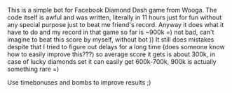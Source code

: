 This is a simple bot for Facebook Diamond Dash game from Wooga. The code itself is awful and was written, literally in 11 hours
just for fun without any special purpose just to beat me friend's record. Anyway it does what it have to do and my record in
that game so far is ~900k =) not bad, can't imagine to beat this score by myself, without bot )) It still does mistakes despite that
I tried to figure out delays for a long time (does someone know how to easily improve this???) so average score it gets is about 300k,
in case of lucky diamonds set it can easily get 600k-700k, 900k is actually something rare =)

Use timebonuses and bombs to improve results ;)

